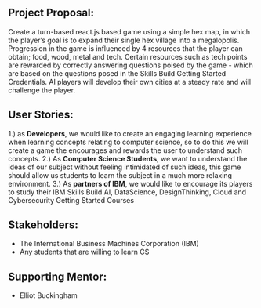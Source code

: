 

## **Project Proposal:**

Create a turn-based react.js based game using a simple hex map, in which the player’s goal is to expand their single hex village into a megalopolis. Progression in the game is influenced by 4 resources that the player can obtain; food, wood, metal and tech. Certain resources such as tech points are rewarded by correctly answering questions poised by the game - which are based on the questions posed in the Skills Build Getting Started Credentials. AI players will develop their own cities at a steady rate and will challenge the player.


## **User Stories:**
1.) as **Developers**, we would like to create an engaging learning experience when learning concepts relating to computer science, so to do this we will create a game the encourages and rewards the user to understand such concepts.
2.)  As **Computer Science Students**, we want to understand the ideas of our subject without feeling intimidated of such ideas, this game should allow us students to learn the subject in a much more relaxing environment.
3.) As **partners of IBM**, we would like to encourage its players to study their IBM Skills Build AI, DataScience, DesignThinking, Cloud and Cybersecurity Getting Started Courses

  
  

## **Stakeholders:**

- The International Business Machines Corporation (IBM)
- Any students that are willing to learn CS

  

## **Supporting Mentor:**

- Elliot Buckingham
